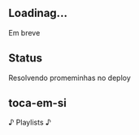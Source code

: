 ## Loadinag...
Em breve

## Status
Resolvendo promeminhas no deploy



## toca-em-si
 ♪ Playlists ♪
